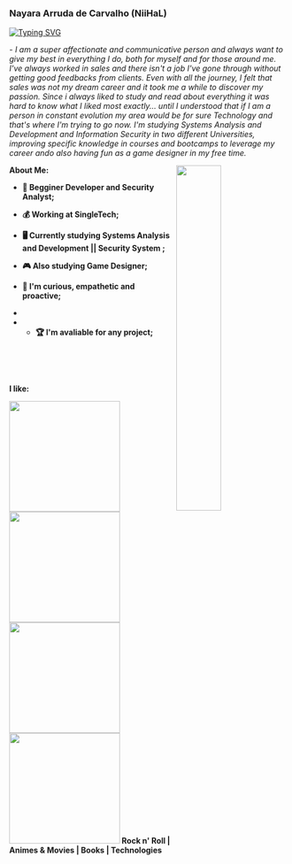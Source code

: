 ### Nayara Arruda de Carvalho (NiiHaL)



[![Typing SVG](https://readme-typing-svg.herokuapp.com?color=FF3670&size=35&center=true&vCenter=true&width=1000&lines=Welcome+to+my+GitHub+profile!;My+name+is+Nayara+Arruda;I'm+a+Security+System+Student;And+also+a+Web+Development+Enthusiast)](https://git.io/typing-svg)
 
 <p>- <i>I am a super affectionate and communicative person and always want to give my best in everything I do, both for myself and for those around me. I've always worked in sales and there isn't a job I've gone through without getting good feedbacks from clients. Even with all the journey, I felt that sales was not my dream career and it took me a while to discover my passion. Since i always liked to study and read about everything it was hard to know what I liked most exactly... until I understood that if I am a person in constant evolution my area would be for sure Technology and that's where I'm trying to go now. I'm studying Systems Analysis and Development and Information Security in two different Universities, improving specific knowledge in courses and bootcamps to leverage my career ando also having fun as a game designer in my free time.</i></p>


<img src="https://i.pinimg.com/originals/6b/5d/32/6b5d32a496de73e0dc68036ca066857e.gif" width="40%" align="right" />

<b>About Me:<b/>
- :beginner: Begginer Developer and Security Analyst;

- :moneybag: Working at SingleTech;

-  :desktop_computer: Currently studying Systems Analysis and Development || Security System ;

- :video_game: Also studying Game Designer;

- :call_me_hand: I'm curious, empathetic and proactive;
- 
- - :trophy: I'm avaliable for any project;

<br>
<br>
<br>

<b>I like:<b/>

<img src="https://media.tenor.com/aOz-HUocH6IAAAAj/one-piece-pixel.gif" width ="200">  <img src="https://media.tenor.com/4jusVtAt-hAAAAAi/buggy-buggytheclown.gif" width ="200"> <img src="https://media.tenor.com/dWAyzSg88MAAAAAj/one-piece-pixel.gif" width ="200"> <img src="https://media.tenor.com/bwZru0-WXCQAAAAi/one-piece-z-studios.gif" width ="200">
Rock n' Roll | Animes & Movies | Books | Technologies
  
  

  

